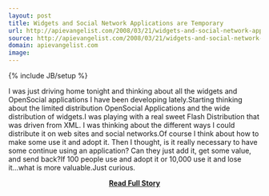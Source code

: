 ```yaml
---
layout: post
title: Widgets and Social Network Applications are Temporary
url: http://apievangelist.com/2008/03/21/widgets-and-social-network-applications-are-temporary/
source: http://apievangelist.com/2008/03/21/widgets-and-social-network-applications-are-temporary/
domain: apievangelist.com
image: 
---
```

{% include JB/setup %}<p>I was just driving home tonight and thinking about all the widgets and OpenSocial applications I have been developing lately.Starting thinking about the limited distribution OpenSocial Applications and the wide distribution of widgets.I was playing with a real sweet Flash Distribution that was driven from XML.  I was thinking about the different ways I could distribute it on web sites and social networks.Of course I think about how to make some use it and adopt it. Then I thought, is it really necessary to have some continue using an application? Can they just add it, get some value, and send back?If 100 people use and adopt it or 10,000 use it and lose it...what is more valuable.Just curious.</p>
<center><p><a href="http://apievangelist.com/2008/03/21/widgets-and-social-network-applications-are-temporary/" style='padding:25px; font-sze:18px; font-weight: bold;'>Read Full Story</a></p></center>
